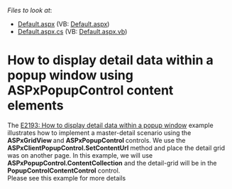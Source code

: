 <!-- default file list -->
*Files to look at*:

* [Default.aspx](./CS/WebSite/Default.aspx) (VB: [Default.aspx](./VB/WebSite/Default.aspx))
* [Default.aspx.cs](./CS/WebSite/Default.aspx.cs) (VB: [Default.aspx.vb](./VB/WebSite/Default.aspx.vb))
<!-- default file list end -->
# How to display detail data within a popup window using ASPxPopupControl content elements


<p>The <a href="https://www.devexpress.com/Support/Center/p/E2193">E2193: How to display detail data within a popup window</a> example illustrates how to implement a master-detail scenario using the <strong>ASP</strong><strong>xGridView </strong>and <strong>ASPxPo</strong><strong>pupControl </strong>controls. We use the <strong>ASPxClien</strong><strong>tPopupControl.SetContentUrl</strong><strong> </strong>method and place the detail grid was on another page. In this example, we will use <strong>ASPxPopupControl.ContentCollection</strong> and the detail-grid will be in the <strong>PopupCont</strong><strong>rolContentControl</strong> control.<br />
Please see this example for more details<br />
</p>

<br/>


